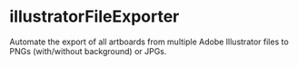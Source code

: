 # illustratorFileExporter
Automate the export of all artboards from multiple Adobe Illustrator files to PNGs (with/without background) or JPGs.
